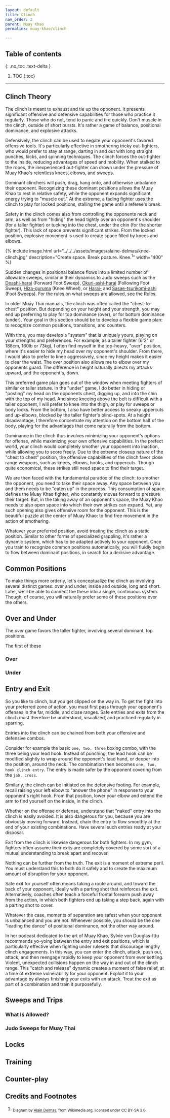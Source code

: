 ```yaml
---
layout: default
title: Clinch
nav_order: 2
parent: Muay Khao
permalink: muay-khao/clinch

---
```


## Table of contents
{: .no_toc .text-delta }

1. TOC
{:toc}

---

## Clinch Theory

The clinch is meant to exhaust and tie up the opponent. It presents significant offensive and
defensive capabilities for those who practice it regularly. Those who do not, tend to panic and
tire quickly. Don't muscle in the clinch, outside of short bursts. It's rather a game of
balance, positional dominance, and explosive attacks.

Defensively, the clinch can be used to negate your opponent's favored offensive tools. It's
particularly effective in smothering tricky out-fighters, who would prefer to stay at range,
darting in and out with long straight punches, kicks, and spinning techniques. The clinch
forces the out-fighter to the inside, reducing advantages of speed and mobility. When stalked
to the ropes, the inexperienced out-fighter can drown under the pressure of Muay Khao's
relentless knees, elbows, and sweeps.

Dominant clinchers will push, drag, hang onto, and otherwise unbalance their opponent.
Recognizing these dominant positions allows the Muay Khao to rest in relative safety, while the
opponent expands significant energy trying to "muscle out." At the extreme, a fading fighter
uses the clinch to play for locked positions, stalling the game until a referee's break.

Safety in the clinch comes also from controlling the opponents neck and arm, as well as from
"hiding" the head tightly over an opponent's shoulder (for a taller fighter) or tucking into
the chest, under the chin (for the shorter fighter). This lack of space prevents significant
strikes. From the locked position, explosive movement is used to create space filled by knees
and elbows.

{% include image.html url="../../../assets/images/alaine-delmas/knee-clinch.jpg"
description="Create space. Break posture. Knee.<sup>1</sup>" width="400" %}

Sudden changes in positional balance flows into a limited number of allowable sweeps, similar
in their dynamics to Judo sweeps such as the
[Deashi-harai](https://judo.ijf.org/techniques/De-ashi-harai) (Forward Foot Sweep),
[Okuri-ashi-harai](https://judo.ijf.org/techniques/Okuri-ashi-harai) (Following Foot Sweep),
[Hiza-guruma](https://judo.ijf.org/techniques/Hiza-guruma) (Knee Wheel), or
[Harai-](https://judo.ijf.org/techniques/Harai-tsurikomi-ashi) and [Sasae-tsurikomi-ashi](
https://judo.ijf.org/techniques/Sasae-tsurikomi-ashi) (Foot Sweeps). For the rules on what
sweeps are allowed, see the Rules.

In older Muay Thai manuals, the clinch was often called the "chest-to-chest" position. But
depending on your height and your strength, you may end up preferring to play for top
dominance (over), or for bottom dominance (under). Your goal in this section should be to
develop a flexible game plan: to recognize common positions, transitions, and counters.

With time, you may develop a "system" that is uniquely yours, playing on your strengths and
preferences. For example, as a taller fighter (6'2" or 188cm, 160lb or 73kg), I often find
myself in the top-heavy, "over" position, where it's easier to hide my head over my opponent's
shoulder. From there, I would also to prefer to knee aggressively, since my height makes it
easier to clear the waist. The over position also allows me to elbow over my opponents guard.
The difference in height naturally directs my attacks upward, and the opponent's, down.

This preferred game plan goes out of the window when meeting fighters of similar or taller
stature. In the "under" game, I do better in hiding or "posting" my head on the opponents
chest, digging up, and into the chin with the top of my head. And since kneeing above the belt
is difficult with a taller opponent, I will prefer to knee into the thigh, or play for sweeps
or body locks.  From the bottom, I also have better access to sneaky uppercuts and up-elbows,
blocked by the taller fighter's blind-spots. At a height disadvantage, I therefore concentrate
my attention on the bottom half of the body, playing for the advantages that come naturally
from the bottom.

Dominance in the clinch thus involves minimizing your opponent's options for offense, while
maximizing your own offensive capabilities. In the prefect world, your clinch would completely
smother your opponent into inaction, while allowing you to score freely. Due to the extreme
closeup nature of the "chest to chest" position, the offensive capabilities of the clinch favor
close range weapons, such as knees, elbows, hooks, and uppercuts. Though quite economical,
these strikes still need space to find their target.

We are then faced with the fundamental paradox of the clinch: to smother the opponent, you need
to take their space away. Any space between you and them needs to be "eaten up" in the process.
This consumption of space defines the Muay Khao fighter, who constantly moves forward to
pressure their target. But, in the taking away of an opponent's space, the Muay Khao needs to
also open space into which their own strikes can expand. Yet, any such opening also gives
offensive room for the opponent. This is the beautiful puzzle at the center of Muay Khao: to
find free movement in the action of smothering.

Whatever your preferred position, avoid treating the clinch as a static position. Similar to
other forms of specialized grappling, it's rather a dynamic system, which has to be adapted
actively to your opponent. Once you train to recognize common positions automatically, you will
fluidly begin to flow between dominant positions, in search for a decisive advantage.

## Common Positions

To make things more orderly, let's conceptualize the clinch as involving several distinct
games: over and under, inside and outside, long and short. Later, we'll be able to connect the
these into a single, continuous system. Though, of course, you will naturally prefer some of
these positions over the others.

<div data-ms-content="boxer-pages">

## Over and Under

The *over* game favors the taller fighter, involving several dominant, top positions.

The first of these 

### Over
### Under

## Entry and Exit

So you like to clinch, but you get clipped on the way in. To get the fight into your preferred
zone of action, you must first pass through your opponent's offenses in the far, middle, and
close ranges. Safe entries and exits from the clinch must therefore be understood, visualized,
and practiced regularly in sparring.

Entries into the clinch can be chained from both your offensive and defensive
combos.

Consider for example the basic `one, two, three` boxing combo, with the three being your lead
hook. Instead of punching, the lead hook can be modified slightly to wrap around the opponent's
lead hand, or deeper into the position, around the neck. The combination then becomes `one,
two, hook clinch entry`. The entry is made safer by the opponent covering from the `jab, cross`.

Similarly, the clinch can be initiated on the defensive footing. For example, recall raising
your left elbow to "answer the phone" in response to your opponent's right hook. From that
position, lower your elbow and extend the arm to find yourself on the inside, in the clinch.

Whether on the offense or defense, understand that "naked" entry into the clinch is easily
avoided. It is also dangerous for you, because you are obviously moving forward. Instead, chain
the entry to flow smoothly at the end of your existing combinations. Have several such entries
ready at your disposal.

Exit from the clinch is likewise dangerous for both fighters. In my gym, fighters often assume
their exits are completely covered by some sort of a mutual understanding to break apart and
recover.

Nothing can be further from the truth. The exit is a moment of extreme peril. You must
understand this to both do it safely and to create the maximum amount of disruption for your
opponent.

Safe exit for yourself often means taking a route around, and toward the back of your opponent,
ideally with a parting shot that reinforces the exit. Alternatively, coaches often teach a
forceful frontal forearm push away from the action, in which both fighters end up taking a step
back, again with a parting shot to cover.

Whatever the case, moments of separation are safest when your opponent is unbalanced and you
are not. Whenever possible, you should be the one "leading the dance" of positional dominance,
not the other way around.

In her podcast dedicated to the art of Muay Khao, Sylvie von Duuglas-Ittu recommends yo-yoing
between the entry and exit positions, which is particularly effective when fighting under
rulesets that discourage lengthy clinch engagements. In this way, you can enter the clinch,
attack, push out, attack, and then reengage rapidly to keep your opponent from ever settling.
Violent, unexpected collisions happen on the way in and out of the clinch range. This "catch
and release" dynamic creates a moment of false relief, at a time of extreme vulnerability for
your opponent. Exploit it to your advantage by always finishing your exits with an attack.
Treat the exit as part of a combination and train it purposefully.

## Sweeps and Trips

### What Is Allowed?

### Judo Sweeps for Muay Thai

## Locks
## Training
## Counter-play

</div>

## Credits and Footnotes

1. <sub>Diagram by [Alain
Delmas](https://commons.wikimedia.org/w/index.php?search=%22Alain+Delmas%22&title=Special:MediaSearch&go=Go&type=image),
from Wikimedia.org, licensed under CC BY-SA 3.0.</sub>

